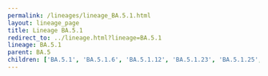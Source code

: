 ```yaml
---
permalink: /lineages/lineage_BA.5.1.html
layout: lineage_page
title: Lineage BA.5.1
redirect_to: ../lineage.html?lineage=BA.5.1
lineage: BA.5.1
parent: BA.5
children: ['BA.5.1', 'BA.5.1.6', 'BA.5.1.12', 'BA.5.1.23', 'BA.5.1.25', 'BA.5.1.38']
---
```

